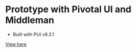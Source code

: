# Prototype with Pivotal UI and Middleman

- Built with PUI v8.3.1

[View here](http://pui-middleman-starter.cfapps.io/ )
